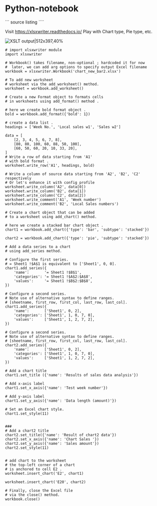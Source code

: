 # Python-notebook

``` source listing ````

Visit https://xlsxwriter.readthedocs.io/
Play with Chart type, Pie type, etc.

![XSLT output|512x397,40%](outputXSLT.JPG)

```
# import xlsxwriter module 
import xlsxwriter 
  
# Workbook() takes filename, non-optional ; hardcoded it for now
#  later, we can add arg options to specify output Excel filename 
workbook = xlsxwriter.Workbook('chart_new_bar2.xlsx') 
  
# To add new worksheet   
# worksheet via the add_worksheet() method. 
worksheet = workbook.add_worksheet() 
  
# Create a new Format object to formats cells 
# in worksheets using add_format() method . 
  
# here we create bold format object . 
bold = workbook.add_format({'bold': 1}) 
  
# create a data list . 
headings = ['Week No.', 'Local sales w1', 'Sales w2'] 
  
data = [ 
    [2, 3, 4, 5, 6, 7, 8], 
    [80, 80, 100, 60, 88, 50, 100], 
    [60, 50, 60, 20, 10, 33, 20], 
] 
# Write a row of data starting from 'A1' 
# with bold format . 
worksheet.write_row('A1', headings, bold) 
  
# Write a column of source data starting from 'A2', 'B2', 'C2' respectively
# Or let's enhance it with config profile
worksheet.write_column('A2', data[0]) 
worksheet.write_column('B2', data[1]) 
worksheet.write_column('C2', data[2]) 
worksheet.write_comment('A1', 'Week number')
worksheet.write_comment('B2', 'Local Sales numbers')
  
# Create a chart object that can be added 
# to a worksheet using add_chart() method. 
  
# here we create a stacked bar chart object . 
chart1 = workbook.add_chart({'type': 'bar', 'subtype': 'stacked'}) 

chart2 = workbook.add_chart({'type': 'pie', 'subtype': 'stacked'})
  
# Add a data series to a chart 
# using add_series method. 
  
# Configure the first series. 
# = Sheet1 !$A$1 is equivalent to ['Sheet1', 0, 0]. 
chart1.add_series({ 
    'name':       '= Sheet1 !$B$1', 
    'categories': '= Sheet1 !$A$2:$A$8', 
    'values':     '= Sheet1 !$B$2:$B$8', 
}) 
  
# Configure a second series. 
# Note use of alternative syntax to define ranges. 
# [sheetname, first_row, first_col, last_row, last_col]. 
chart1.add_series({ 
    'name':       ['Sheet1', 0, 2], 
    'categories': ['Sheet1', 1, 0, 7, 0], 
    'values':     ['Sheet1', 1, 2, 7, 2], 
}) 

# Configure a second series.
# Note use of alternative syntax to define ranges.
# [sheetname, first_row, first_col, last_row, last_col].
chart2.add_series({
    'name':       ['Sheet1', 0, 2],
    'categories': ['Sheet1', 1, 0, 7, 0],
    'values':     ['Sheet1', 1, 2, 7, 2],
})
  
# Add a chart title  
chart1.set_title ({'name': 'Results of sales data analysis'}) 
  
# Add x-axis label 
chart1.set_x_axis({'name': 'Test week number'}) 
  
# Add y-axis label 
chart1.set_y_axis({'name': 'Data length (amount)'}) 
  
# Set an Excel chart style. 
chart1.set_style(11) 
  

###
# Add a chart2 title
chart2.set_title({'name': 'Result of chart2 data'})
chart2.set_x_axis({'name': 'Chart Sales '})
chart2.set_y_axis({'name': 'Sales amount'})
chart2.set_style(11)


# add chart to the worksheet  
# the top-left corner of a chart  
# is anchored to cell E2 .  
worksheet.insert_chart('E2', chart1) 
  
worksheet.insert_chart('E20', chart2)

# Finally, close the Excel file  
# via the close() method.  
workbook.close() 
```
